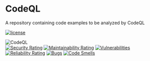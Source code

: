 # CodeQL
A repository containing code examples to be analyzed by CodeQL  
  
[![license](https://img.shields.io/github/license/houssamkhalifeh/CodeQL.svg?style=flat-square)](https://github.com/houssamkhalifeh/CodeQL/blob/main/LICENSE)
  
![CodeQL](https://github.com/houssamkhalifeh/CodeQL/actions/workflows/codeql.yml/badge.svg)  
[![Security Rating](https://sonarcloud.io/api/project_badges/measure?project=houssamkhalifeh_CodeQL&metric=security_rating)](https://sonarcloud.io/summary/new_code?id=houssamkhalifeh_CodeQL)
[![Maintainability Rating](https://sonarcloud.io/api/project_badges/measure?project=houssamkhalifeh_CodeQL&metric=sqale_rating)](https://sonarcloud.io/summary/new_code?id=houssamkhalifeh_CodeQL)
[![Vulnerabilities](https://sonarcloud.io/api/project_badges/measure?project=houssamkhalifeh_CodeQL&metric=vulnerabilities)](https://sonarcloud.io/summary/new_code?id=houssamkhalifeh_CodeQL)
[![Reliability Rating](https://sonarcloud.io/api/project_badges/measure?project=houssamkhalifeh_CodeQL&metric=reliability_rating)](https://sonarcloud.io/summary/new_code?id=houssamkhalifeh_CodeQL)
[![Bugs](https://sonarcloud.io/api/project_badges/measure?project=houssamkhalifeh_CodeQL&metric=bugs)](https://sonarcloud.io/summary/new_code?id=houssamkhalifeh_CodeQL)
[![Code Smells](https://sonarcloud.io/api/project_badges/measure?project=houssamkhalifeh_CodeQL&metric=code_smells)](https://sonarcloud.io/summary/new_code?id=houssamkhalifeh_CodeQL)

